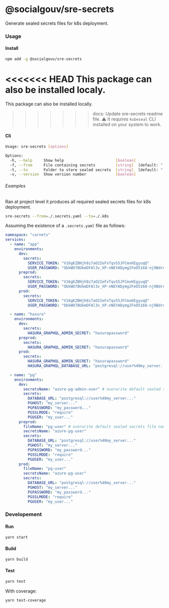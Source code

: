# @socialgouv/sre-secrets

Generate sealed secrets files for k8s deployment.

### Usage

#### Install

```sh
npm add -g @socialgouv/sre-secrets
```

<<<<<<< HEAD
This package can also be installed localy.
=======
This package can also be installed locally.

>>>>>>> docs: Update sre-secrets readme file.
:warning: It requires `kubeseal` CLI installed on your system to work.

#### Cli

```sh
Usage: sre-secrets [options]

Options:
  -h, --help     Show help                       [boolean]
  -f, --from     File containing secrets         [string]  [default: "./.secrets.yaml"]
  -t, --to       Folder to store sealed secrets  [string]  [default: "./.k8s"]
  -v, --version  Show version number             [boolean]
```

###### Examples

Ran at project level it produces all required sealed secrets files for k8s deployment.

```sh
sre-secrets --from=./.secrets.yaml --to=./.k8s
```

Assuming the existence of a `.secrets.yaml` file as follows:

```yaml
namespace: "carnets"
services:
  - name: "app"
    environments:
      dev:
        secrets:
          SERVICE_TOKEN: "V16gKZBHjh8z7aO2IeFxTqvS5JFCmxHIgyuqQ"
          USER_PASSWORD: "ObkWO7BUkmDFAl3v_XP-nNEYADymg2FeO5168-nj9BdreHTyp7NSrnmumBFNbY1dg6m-irxrEHxw"
      preprod:
        secrets:
          SERVICE_TOKEN: "V16gKZBHjh8z7aO2IeFxTqvS5JFCmxHIgyuqQ"
          USER_PASSWORD: "ObkWO7BUkmDFAl3v_XP-nNEYADymg2FeO5168-nj9BdreHTyp7NSrnmumBFNbY1dg6m-irxrEHxw"
      prod:
        secrets:
          SERVICE_TOKEN: "V16gKZBHjh8z7aO2IeFxTqvS5JFCmxHIgyuqQ"
          USER_PASSWORD: "ObkWO7BUkmDFAl3v_XP-nNEYADymg2FeO5168-nj9BdreHTyp7NSrnmumBFNbY1dg6m-irxrEHxw"

  - name: "hasura"
    environments:
      dev:
        secrets:
          HASURA_GRAPHQL_ADMIN_SECRET: "hasurapassword"
      preprod:
        secrets:
          HASURA_GRAPHQL_ADMIN_SECRET: "hasurapassword"
      prod:
        secrets:
          HASURA_GRAPHQL_ADMIN_SECRET: "hasurapassword"
          HASURA_GRAPHQL_DATABASE_URL: "postgresql://user%40my_server..."

  - name: "pg"
    environments:
      dev:
        secretsName: "azure-pg-admin-user" # overwrite default sealed secrets name
        secrets:
          DATABASE_URL: "postgresql://user%40my_server..."
          PGHOST: "my_server..."
          PGPASSWORD: "my_password..."
          PGSSLMODE: "require"
          PGUSER: "my_user..."
      preprod:
        fileName: "pg-user" # overwrite default sealed secrets file name
        secretsName: "azure-pg-user"
        secrets:
          DATABASE_URL: "postgresql://user%40my_server..."
          PGHOST: "my_server..."
          PGPASSWORD: "my_password..."
          PGSSLMODE: "require"
          PGUSER: "my_user..."
      prod:
        fileName: "pg-user"
        secretsName: "azure-pg-user"
        secrets:
          DATABASE_URL: "postgresql://user%40my_server..."
          PGHOST: "my_server..."
          PGPASSWORD: "my_password..."
          PGSSLMODE: "require"
          PGUSER: "my_user..."
```

### Developement

#### Run

```sh
yarn start
```

#### Build

```sh
yarn build
```

#### Test

```sh
yarn test
```

With coverage:

```sh
yarn test-coverage
```
